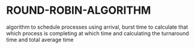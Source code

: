 # ROUND-ROBIN-ALGORITHM
algorithm to schedule processes using arrival, burst time to calculate that which process is completing at which time and calculating the turnaround time and total average time

